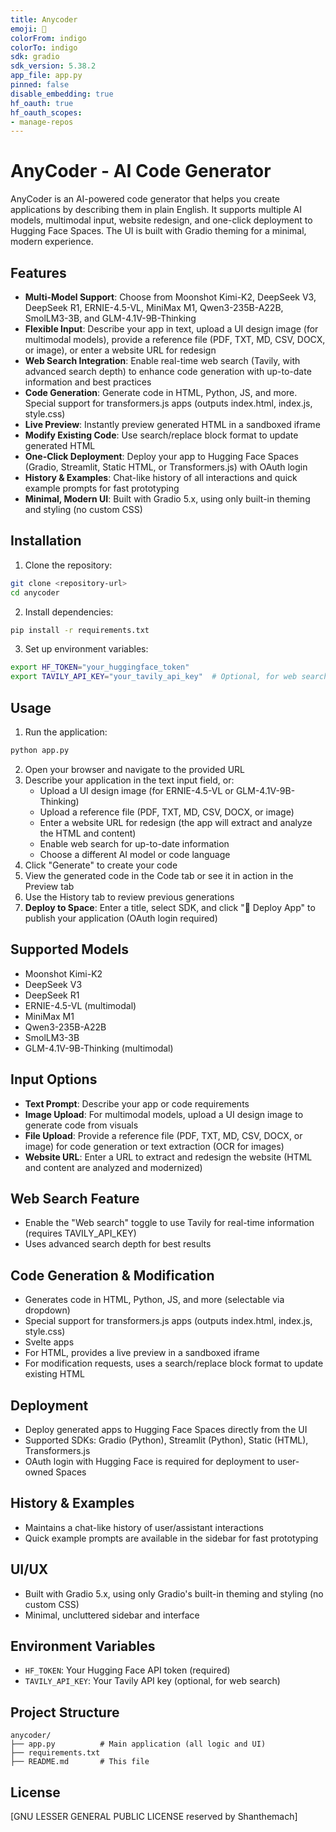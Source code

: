 ```yaml
---
title: Anycoder
emoji: 🏢
colorFrom: indigo
colorTo: indigo
sdk: gradio
sdk_version: 5.38.2
app_file: app.py
pinned: false
disable_embedding: true
hf_oauth: true
hf_oauth_scopes:
- manage-repos
---
```


# AnyCoder - AI Code Generator

AnyCoder is an AI-powered code generator that helps you create applications by describing them in plain English. It supports multiple AI models, multimodal input, website redesign, and one-click deployment to Hugging Face Spaces. The UI is built with Gradio theming for a minimal, modern experience.

## Features

- **Multi-Model Support**: Choose from Moonshot Kimi-K2, DeepSeek V3, DeepSeek R1, ERNIE-4.5-VL, MiniMax M1, Qwen3-235B-A22B, SmolLM3-3B, and GLM-4.1V-9B-Thinking
- **Flexible Input**: Describe your app in text, upload a UI design image (for multimodal models), provide a reference file (PDF, TXT, MD, CSV, DOCX, or image), or enter a website URL for redesign
- **Web Search Integration**: Enable real-time web search (Tavily, with advanced search depth) to enhance code generation with up-to-date information and best practices
- **Code Generation**: Generate code in HTML, Python, JS, and more. Special support for transformers.js apps (outputs index.html, index.js, style.css)
- **Live Preview**: Instantly preview generated HTML in a sandboxed iframe
- **Modify Existing Code**: Use search/replace block format to update generated HTML
- **One-Click Deployment**: Deploy your app to Hugging Face Spaces (Gradio, Streamlit, Static HTML, or Transformers.js) with OAuth login
- **History & Examples**: Chat-like history of all interactions and quick example prompts for fast prototyping
- **Minimal, Modern UI**: Built with Gradio 5.x, using only built-in theming and styling (no custom CSS)

## Installation

1. Clone the repository:
```bash
git clone <repository-url>
cd anycoder
```
2. Install dependencies:
```bash
pip install -r requirements.txt
```
3. Set up environment variables:
```bash
export HF_TOKEN="your_huggingface_token"
export TAVILY_API_KEY="your_tavily_api_key"  # Optional, for web search feature
```

## Usage

1. Run the application:
```bash
python app.py
```
2. Open your browser and navigate to the provided URL
3. Describe your application in the text input field, or:
   - Upload a UI design image (for ERNIE-4.5-VL or GLM-4.1V-9B-Thinking)
   - Upload a reference file (PDF, TXT, MD, CSV, DOCX, or image)
   - Enter a website URL for redesign (the app will extract and analyze the HTML and content)
   - Enable web search for up-to-date information
   - Choose a different AI model or code language
4. Click "Generate" to create your code
5. View the generated code in the Code tab or see it in action in the Preview tab
6. Use the History tab to review previous generations
7. **Deploy to Space**: Enter a title, select SDK, and click "🚀 Deploy App" to publish your application (OAuth login required)

## Supported Models

- Moonshot Kimi-K2
- DeepSeek V3
- DeepSeek R1
- ERNIE-4.5-VL (multimodal)
- MiniMax M1
- Qwen3-235B-A22B
- SmolLM3-3B
- GLM-4.1V-9B-Thinking (multimodal)

## Input Options

- **Text Prompt**: Describe your app or code requirements
- **Image Upload**: For multimodal models, upload a UI design image to generate code from visuals
- **File Upload**: Provide a reference file (PDF, TXT, MD, CSV, DOCX, or image) for code generation or text extraction (OCR for images)
- **Website URL**: Enter a URL to extract and redesign the website (HTML and content are analyzed and modernized)

## Web Search Feature

- Enable the "Web search" toggle to use Tavily for real-time information (requires TAVILY_API_KEY)
- Uses advanced search depth for best results

## Code Generation & Modification

- Generates code in HTML, Python, JS, and more (selectable via dropdown)
- Special support for transformers.js apps (outputs index.html, index.js, style.css)
- Svelte apps
- For HTML, provides a live preview in a sandboxed iframe
- For modification requests, uses a search/replace block format to update existing HTML

## Deployment

- Deploy generated apps to Hugging Face Spaces directly from the UI
- Supported SDKs: Gradio (Python), Streamlit (Python), Static (HTML), Transformers.js
- OAuth login with Hugging Face is required for deployment to user-owned Spaces

## History & Examples

- Maintains a chat-like history of user/assistant interactions
- Quick example prompts are available in the sidebar for fast prototyping

## UI/UX

- Built with Gradio 5.x, using only Gradio's built-in theming and styling (no custom CSS)
- Minimal, uncluttered sidebar and interface

## Environment Variables

- `HF_TOKEN`: Your Hugging Face API token (required)
- `TAVILY_API_KEY`: Your Tavily API key (optional, for web search)

## Project Structure

```
anycoder/
├── app.py          # Main application (all logic and UI)
├── requirements.txt
├── README.md       # This file
```

## License

[GNU LESSER GENERAL PUBLIC LICENSE reserved by Shanthemach]
